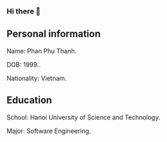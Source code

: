 ### Hi there 👋

<!--
**ThanhPP/ThanhPP** is a ✨ _special_ ✨ repository because its `README.md` (this file) appears on your GitHub profile.

Here are some ideas to get you started:

- 🔭 I’m currently working on ...
- 🌱 I’m currently learning ...
- 👯 I’m looking to collaborate on ...
- 🤔 I’m looking for help with ...
- 💬 Ask me about ...
- 📫 How to reach me: ...
- 😄 Pronouns: ...
- ⚡ Fun fact: ...
-->

## Personal information 

Name: Phan Phu Thanh.

DOB: 1999..

Nationality: Vietnam.

## Education

School: Hanoi University of Science and Technology.

Major: Software Engineering.
